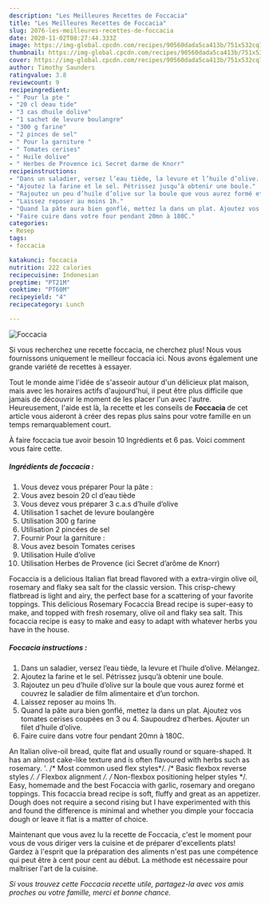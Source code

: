 ```yaml
---
description: "Les Meilleures Recettes de Foccacia"
title: "Les Meilleures Recettes de Foccacia"
slug: 2076-les-meilleures-recettes-de-foccacia
date: 2020-11-02T08:27:44.333Z
image: https://img-global.cpcdn.com/recipes/90560dada5ca413b/751x532cq70/foccacia-photo-principale-de-la-recette.jpg
thumbnail: https://img-global.cpcdn.com/recipes/90560dada5ca413b/751x532cq70/foccacia-photo-principale-de-la-recette.jpg
cover: https://img-global.cpcdn.com/recipes/90560dada5ca413b/751x532cq70/foccacia-photo-principale-de-la-recette.jpg
author: Timothy Saunders
ratingvalue: 3.8
reviewcount: 9
recipeingredient:
- " Pour la pte "
- "20 cl deau tide"
- "3 cas dhuile dolive"
- "1 sachet de levure boulangre"
- "300 g farine"
- "2 pinces de sel"
- " Pour la garniture "
- " Tomates cerises"
- " Huile dolive"
- " Herbes de Provence ici Secret darme de Knorr"
recipeinstructions:
- "Dans un saladier, versez l’eau tiède, la levure et l’huile d’olive. Mélangez."
- "Ajoutez la farine et le sel. Pétrissez jusqu’à obtenir une boule."
- "Rajoutez un peu d’huile d’olive sur la boule que vous aurez formé et couvrez le saladier de film alimentaire et d’un torchon."
- "Laissez reposer au moins 1h."
- "Quand la pâte aura bien gonflé, mettez la dans un plat. Ajoutez vos tomates cerises coupées en 3 ou 4. Saupoudrez d’herbes. Ajouter un filet d’huile d’olive."
- "Faire cuire dans votre four pendant 20mn à 180C."
categories:
- Resep
tags:
- foccacia

katakunci: foccacia 
nutrition: 222 calories
recipecuisine: Indonesian
preptime: "PT21M"
cooktime: "PT60M"
recipeyield: "4"
recipecategory: Lunch

---
```



![Foccacia](https://img-global.cpcdn.com/recipes/90560dada5ca413b/751x532cq70/foccacia-photo-principale-de-la-recette.jpg)

Si vous recherchez une recette foccacia, ne cherchez plus! Nous vous fournissons uniquement le meilleur foccacia ici. Nous avons également une grande variété de recettes à essayer.

Tout le monde aime l'idée de s'asseoir autour d'un délicieux plat maison, mais avec les horaires actifs d'aujourd'hui, il peut être plus difficile que jamais de découvrir le moment de les placer l'un avec l'autre. Heureusement, l'aide est là, la recette et les conseils de <strong> Foccacia </strong> de cet article vous aideront à créer des repas plus sains pour votre famille en un temps remarquablement court.

<!--inarticleads1-->

À faire foccacia tue avoir besoin 10 Ingrédients et 6 pas. Voici comment vous faire cette.

##### Ingrédients de foccacia :

1. Vous devez vous préparer  Pour la pâte :
1. Vous avez besoin 20 cl d’eau tiède
1. Vous devez vous préparer 3 c.a.s d’huile d’olive
1. Utilisation 1 sachet de levure boulangère
1. Utilisation 300 g farine
1. Utilisation 2 pincées de sel
1. Fournir  Pour la garniture :
1. Vous avez besoin  Tomates cerises
1. Utilisation  Huile d’olive
1. Utilisation  Herbes de Provence (ici Secret d’arôme de Knorr)


Focaccia is a delicious Italian flat bread flavored with a extra-virgin olive oil, rosemary and flaky sea salt for the classic version. This crisp-chewy flatbread is light and airy, the perfect base for a scattering of your favorite toppings. This delicious Rosemary Focaccia Bread recipe is super-easy to make, and topped with fresh rosemary, olive oil and flaky sea salt. This focaccia recipe is easy to make and easy to adapt with whatever herbs you have in the house. 

<!--inarticleads2-->

##### Foccacia instructions :

1. Dans un saladier, versez l’eau tiède, la levure et l’huile d’olive. Mélangez.
1. Ajoutez la farine et le sel. Pétrissez jusqu’à obtenir une boule.
1. Rajoutez un peu d’huile d’olive sur la boule que vous aurez formé et couvrez le saladier de film alimentaire et d’un torchon.
1. Laissez reposer au moins 1h.
1. Quand la pâte aura bien gonflé, mettez la dans un plat. Ajoutez vos tomates cerises coupées en 3 ou 4. Saupoudrez d’herbes. Ajouter un filet d’huile d’olive.
1. Faire cuire dans votre four pendant 20mn à 180C.


An Italian olive-oil bread, quite flat and usually round or square-shaped. It has an almost cake-like texture and is often flavoured with herbs such as rosemary. &#39;. /* Most common used flex styles*/. /* Basic flexbox reverse styles */. /* Flexbox alignment */. /* Non-flexbox positioning helper styles */. Easy, homemade and the best Focaccia with garlic, rosemary and oregano toppings. This focaccia bread recipe is soft, fluffy and great as an appetizer. Dough does not require a second rising but I have experimented with this and found the difference is minimal and whether you dimple your foccacia dough or leave it flat is a matter of choice. 

<!--inarticleads1-->

<p>
Maintenant que vous avez lu la recette de Foccacia, c'est le moment pour vous de vous diriger vers la cuisine et de préparer d'excellents plats! Gardez à l'esprit que la préparation des aliments n'est pas une compétence qui peut être à cent pour cent au début. La méthode est nécessaire pour maîtriser l'art de la cuisine.
</p>

<p>
<i>Si vous trouvez cette Foccacia recette utile, partagez-la avec vos amis proches ou votre famille, merci et bonne chance.</i>
</p>

